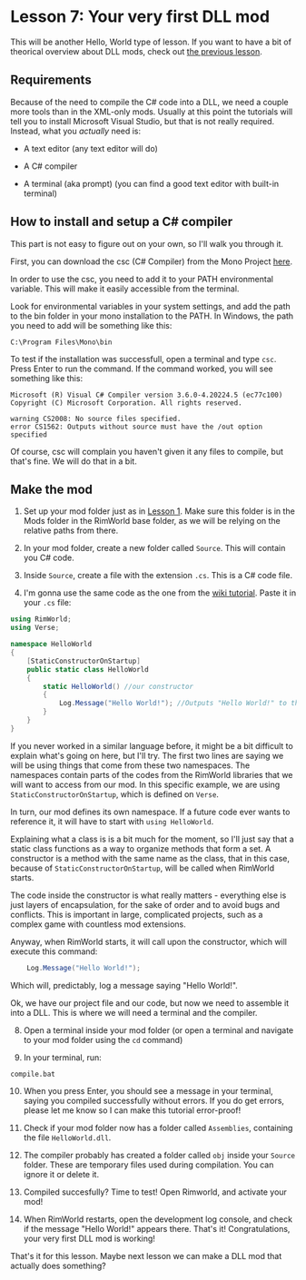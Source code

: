 # Lesson 7: Your very first DLL mod

This will be another Hello, World type of lesson. If you want to have a bit of theorical overview about DLL mods, check out [the previous lesson](lesson6.md).

## Requirements

Because of the need to compile the C# code into a DLL, we need a couple more tools than in the XML-only mods. Usually at this point the tutorials will tell you to install Microsoft Visual Studio, but that is not really required. Instead, what you *actually* need is:

- A text editor (any text editor will do)

- A C# compiler

- A terminal (aka prompt) (you can find a good text editor with built-in terminal)

## How to install and setup a C# compiler

This part is not easy to figure out on your own, so I'll walk you through it.

First, you can download the csc (C# Compiler) from the Mono Project [here](https://www.mono-project.com/download/stable/).

In order to use the csc, you need to add it to your PATH environmental variable. This will make it easily accessible from the terminal.

Look for environmental variables in your system settings, and add the path to the bin folder in your mono installation to the PATH.
In Windows, the path you need to add will be something like this:

```
C:\Program Files\Mono\bin
```

To test if the installation was successfull, open a terminal and type `csc`. Press Enter to run the command. If the command worked, you will see something like this:

```
Microsoft (R) Visual C# Compiler version 3.6.0-4.20224.5 (ec77c100)
Copyright (C) Microsoft Corporation. All rights reserved.

warning CS2008: No source files specified.
error CS1562: Outputs without source must have the /out option specified
```

Of course, csc will complain you haven't given it any files to compile, but that's fine. We will do that in a bit.

## Make the mod

1. Set up your mod folder just as in [Lesson 1](lesson1.md). Make sure this folder is in the Mods folder in the RimWorld base folder, as we will be relying on the relative paths from there.

2. In your mod folder, create a new folder called `Source`. This will contain you C# code.

6. Inside `Source`, create a file with the extension `.cs`. This is a C# code file.

7. I'm gonna use the same code as the one from the [wiki tutorial](https://rimworldwiki.com/wiki/Modding_Tutorials/Hello_World). Paste it in your `.cs` file:

```cs
using RimWorld;
using Verse;

namespace HelloWorld
{
    [StaticConstructorOnStartup]
    public static class HelloWorld
    {
        static HelloWorld() //our constructor
        {
            Log.Message("Hello World!"); //Outputs "Hello World!" to the dev console.
        }
    }
}
```

If you never worked in a similar language before, it might be a bit difficult to explain what's going on here, but I'll try. The first two lines are saying we will be using things that come from these two namespaces. The namespaces contain parts of the codes from the RimWorld libraries that we will want to access from our mod. In this specific example, we are using `StaticConstructorOnStartup`, which is defined on `Verse`.

In turn, our mod defines its own namespace. If a future code ever wants to reference it, it will have to start with `using HelloWorld`.

Explaining what a class is is a bit much for the moment, so I'll just say that a static class functions as a way to organize methods that form a set. A constructor is a method with the same name as the class, that in this case, because of `StaticConstructorOnStartup`, will be called when RimWorld starts.

The code inside the constructor is what really matters - everything else is just layers of encapsulation, for the sake of order and to avoid bugs and conflicts. This is important in large, complicated projects, such as a complex game with countless mod extensions.

Anyway, when RimWorld starts, it will call upon the constructor, which will execute this command:

```cs
    Log.Message("Hello World!");
```

Which will, predictably, log a message saying "Hello World!".

Ok, we have our project file and our code, but now we need to assemble it into a DLL. This is where we will need a terminal and the compiler.

8. Open a terminal inside your mod folder (or open a terminal and navigate to your mod folder using the `cd` command)

9. In your terminal, run: 

```
compile.bat
```

10. When you press Enter, you should see a message in your terminal, saying you compiled successfully without errors. If you do get errors, please let me know so I can make this tutorial error-proof!

11. Check if your mod folder now has a folder called `Assemblies`, containing the file `HelloWorld.dll`.

12. The compiler probably has created a folder called `obj` inside your `Source` folder. These are temporary files used during compilation. You can ignore it or delete it.

13. Compiled succesfully? Time to test! Open Rimworld, and activate your mod!

14. When RimWorld restarts, open the development log console, and check if the message "Hello World!" appears there. That's it! Congratulations, your very first DLL mod is working!

That's it for this lesson. Maybe next lesson we can make a DLL mod that actually does something?
